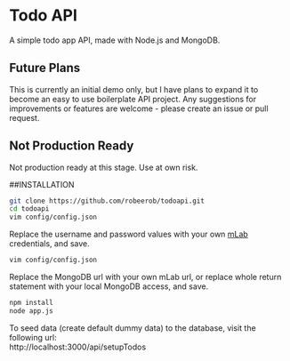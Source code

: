 # Todo API
A simple todo app API, made with Node.js and MongoDB.

## Future Plans
This is currently an initial demo only, but I have plans to expand it to become an easy to use boilerplate API project. Any suggestions for improvements or features are welcome - please create an issue or pull request.

## Not Production Ready
Not production ready at this stage. Use at own risk.

##INSTALLATION
```bash
git clone https://github.com/robeerob/todoapi.git
cd todoapi
vim config/config.json
```
Replace the username and password values with your own [mLab](https://mlab.com/) credentials, and save.
```bash
vim config/config.json
```
Replace the MongoDB url with your own mLab url, or replace whole return statement with your local MongoDB access, and save.
```bash
npm install
node app.js
```
To seed data (create default dummy data) to the database, visit the following url:  
http://localhost:3000/api/setupTodos
